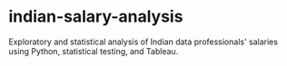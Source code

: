 # indian-salary-analysis
Exploratory and statistical analysis of Indian data professionals' salaries using Python, statistical testing, and Tableau.

